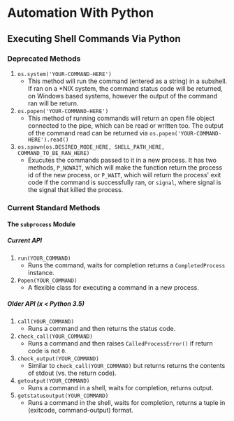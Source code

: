 # Automation With Python

## Executing Shell Commands Via Python

### Deprecated Methods

1. `os.system('YOUR-COMMAND-HERE')`
    * This method will run the command (entered as a string) in a subshell. If ran on a *NIX system, the command status code will be returned, on Windows based systems, however the output of the command ran will be return.
2. `os.popen('YOUR-COMMAND-HERE')`
    * This method of running commands will return an open file object connected to the pipe, which can be read or written too. The output of the command read can be returned via `os.popen('YOUR-COMMAND-HERE').read()`
3. `os.spawn(os.DESIRED_MODE_HERE, SHELL_PATH_HERE, COMMAND_TO_BE_RAN_HERE)`
    * Exucutes the commands passed to it in a new process. It has two methods, `P_NOWAIT`, which will make the function return the process id of the new process, or `P_WAIT`, which will return the process' exit code if the command is successfully ran, or `signal`, where signal is the signal that killed the process.

### Current Standard Methods

#### The `subprocess` Module

##### Current API
1. `run(YOUR_COMMAND)`
    * Runs the command, waits for completion returns a `CompletedProcess` instance.
2. `Popen(YOUR_COMMAND)`
    * A flexible class for executing a command in a new process.
##### Older API (x < Python 3.5)
1. `call(YOUR_COMMAND)`
    * Runs a command and then returns the status code.
2. `check_call(YOUR_COMMAND)`
    * Runs a command and then raises `CalledProcessError()` if return code is not `0`.
3. `check_output(YOUR_COMMAND)`
    * Similar to `check_call(YOUR_COMMAND)` but returns returns the contents of stdout (vs. the return code).
4. `getoutput(YOUR_COMMAND)`
    * Runs a command in a shell, waits for completion, returns output.
5. `getstatusoutput(YOUR_COMMAND)`
    * Runs a command in the shell, waits for completion, returns a tuple in (exitcode, command-output) format.


